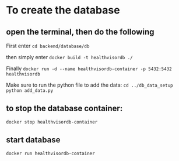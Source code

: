 
# To create the database

## open the terminal, then do the following

First enter `cd backend/database/db`

then simply enter `docker build -t healthvisordb ./`

Finally `docker run -d --name healthvisordb-container -p 5432:5432 healthvisordb`

Make sure to run the python file to add the data:
`cd ../db_data_setup`
`python add_data.py`

## to stop the database container:

`docker stop healthvisordb-container`

## start database

`docker run healthvisordb-container`